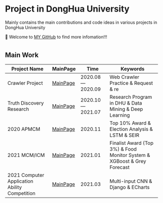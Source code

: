 # Project in DongHua University

Mainly contains the main contributions and code ideas in various projects in DongHua University



🤗 Welcome to [MY GitHub](https://github.com/June24-Wu) to find more infomation!!!  

#
## Main Work
| Project Name | MainPage | Time |Keywords |
| ------ | ------ | ------ | ------ |
| Crawler Project | [MainPage](https://github.com/June24-Wu/Project_in_DHU/tree/master/Crawler%20Project) | 2020.08 —  2020.09 | Web Crawler Practice & Request & re |
| Truth Discovery Research | [MainPage](https://github.com/June24-Wu/Project_in_DHU/tree/master/Truth%20Discovery) | 2020.10 — 2021.07 | Research Program in DHU & Data Mining & Deep Learning |
| 2020 APMCM | [MainPage](https://github.com/June24-Wu/Project_in_DHU/tree/master/2020%20APMCM) | 2020.11 | Top 10% Award & Election Analysis & LSTM & SEIR |
| 2021 MCM/ICM | [MainPage](https://github.com/June24-Wu/Project_in_DHU/tree/master/2021%20MCM) | 2021.01 | Finalist Award (Top 3%) & Food Monitor System & XGBoost & Grey Forecast |
| 2021 Computer Application Ability Competition| [MainPage](https://github.com/June24-Wu/Project_in_DHU/tree/master/2021%20Computer%20Application%20Ability%20Competition) | 2021.03 | Multi-input CNN & Django & ECharts |





